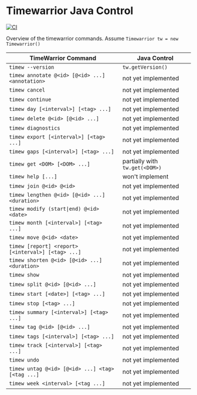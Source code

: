 # Timewarrior Java Control
[![CI](https://github.com/TimothyGillespie/timewarrior-java-control/actions/workflows/main.yml/badge.svg?branch=main)](https://github.com/TimothyGillespie/timewarrior-java-control/actions/workflows/main.yml)

Overview of the timewarrior commands. Assume `Timewarrior tw = new Timewarrior()`

| TimeWarrior Command | Java Control |
| --- | --- |
| `timew --version` | `tw.getVersion()` |
| `timew annotate @<id> [@<id> ...] <annotation>` | not yet implemented |
| `timew cancel` | not yet implemented |
| `timew continue` | not yet implemented |
| `timew day [<interval>] [<tag> ...]` | not yet implemented |
| `timew delete @<id> [@<id> ...]` | not yet implemented |
| `timew diagnostics` | not yet implemented |
| `timew export [<interval>] [<tag> ...]` | not yet implemented |
| `timew gaps [<interval>] [<tag> ...]` | not yet implemented |
| `timew get <DOM> [<DOM> ...]` | partially with `tw.get(<DOM>)` |
| `timew help [...]` | won't implement |
| `timew join @<id> @<id>` | not yet implemented |
| `timew lengthen @<id> [@<id> ...] <duration>` | not yet implemented |
| <code>timew modify (start&#124;end) @&#60;id&#62; &#60;date&#62;</code> | not yet implemented |
| `timew month [<interval>] [<tag> ...]` | not yet implemented |
| `timew move @<id> <date>` | not yet implemented |
| `timew [report] <report> [<interval>] [<tag> ...]` | not yet implemented |
| `timew shorten @<id> [@<id> ...] <duration>` | not yet implemented |
| `timew show` | not yet implemented |
| `timew split @<id> [@<id> ...]` | not yet implemented |
| `timew start [<date>] [<tag> ...]` | not yet implemented |
| `timew stop [<tag> ...]` | not yet implemented |
| `timew summary [<interval>] [<tag> ...]` | not yet implemented |
| `timew tag @<id> [@<id> ...]` | not yet implemented |
| `timew tags [<interval>] [<tag> ...]` | not yet implemented |
| `timew track [<interval>] [<tag> ...]` | not yet implemented |
| `timew undo` | not yet implemented |
| `timew untag @<id> [@<id> ...] <tag> [<tag ...]` | not yet implemented |
| `timew week <interval> [<tag ...]` | not yet implemented |
